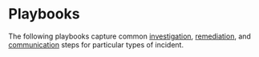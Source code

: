 # Playbooks

The following playbooks capture common [investigation](#investigate), [remediation](#remediate), and [communication](#communicate) steps for particular types of incident.
